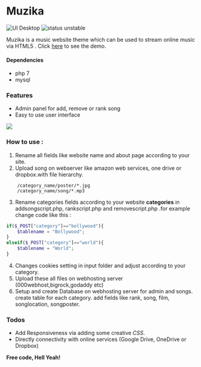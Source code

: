 
# Muzika

![UI Desktop](https://img.shields.io/badge/UI-desktop-blue.svg) ![status unstable](https://img.shields.io/badge/status-unstable-ff69b4.svg)

Muzika is a music website theme which can be used to stream online music via HTML5 . Click [here](http://muzikaa.000webhostapp.com) to see the demo.
#### Dependencies

  - php 7
  - mysql

### Features

  - Admin panel for add, remove or rank song
  - Easy to use user interface
  
![](resources/muzikashot.jpg)

### How to use : 
1. Rename all fields like website name and about page according to your site.
2. Upload song on webserver like amazon web services, one drive or dropbox.with file hierarchy.
```
    /category_name/poster/*.jpg
    /category_name/song/*.mp3
```
3. Rename categories fields according to your website **categories** in addsongscript.php, rankscript.php and removescript.php .for example change code like this :
```php
if($_POST["category"]=="bollywood"){
	$tablename = "Bollywood";
}
elseif($_POST["category"]=="world"){
	$tablename = "World";
}
```
4. Changes cookies setting in input folder and adjust according to your category.
5. Upload these all files on webhosting server (000webhost,bigrock,godaddy etc)
6. Setup and create Database on webhosting server for admin and songs. create table for each category. add fields like rank, song, film, songlocation, songposter.

### Todos

 - Add Responsiveness via adding some creative *CSS*.
 - Directly connectivity with online services (Google Drive, OneDrive or Dropbox)


**Free code, Hell Yeah!**